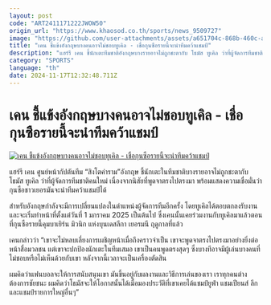 ```yaml
---
layout: post
code: "ART2411171222JWOW50"
origin_url: "https://www.khaosod.co.th/sports/news_9509727"
image: "https://github.com/user-attachments/assets/a651704c-868b-460c-ad96-2593e0016739"
title: "เคน ชี้แข้งอังกฤษบางคนอาจไม่ชอบทูเคิล - เชื่อกุนซือรายนี้จะนำทีมคว้าแชมป์"
description: "แฮร์รี เคน ชี้นักเตะทีมชาติอังกฤษบางรายอาจไม่ถูกชะตากับ โธมัส ทูเคิล ว่าที่ผู้จัดการทีมชาติคนใหม่ พร้อมแสดงความเชื่อมั่นว่ากุนซือรายนี้จะนำทีมคว้าแชมป์"
category: "SPORTS"
language: "th"
date: 2024-11-17T12:32:48.711Z
---
```


# เคน ชี้แข้งอังกฤษบางคนอาจไม่ชอบทูเคิล - เชื่อกุนซือรายนี้จะนำทีมคว้าแชมป์

[![เคน ชี้แข้งอังกฤษบางคนอาจไม่ชอบทูเคิล - เชื่อกุนซือรายนี้จะนำทีมคว้าแชมป์](https://www.khaosod.co.th/wpapp/uploads/2024/11/เคน.jpg "เคน ชี้แข้งอังกฤษบางคนอาจไม่ชอบทูเคิล - เชื่อกุนซือรายนี้จะนำทีมคว้าแชมป์")](https://www.khaosod.co.th/wpapp/uploads/2024/11/เคน.jpg)

แฮร์รี เคน ศูนย์หน้ากัปตันทีม “สิงโตคำราม”อังกฤษ ชี้นักเตะในทีมชาติบางรายอาจไม่ถูกชะตากับ โธมัส ทูเคิล ว่าที่ผู้จัดการทีมชาติคนใหม่ เนื่องจากนิสัยที่พูดจาตรงไปตรงมา พร้อมแสดงความเชื่อมั่นว่ากุนซือชาวเยอรมันจะนำทีมคว้าแชมป์ได้

สำหรับอังกฤษกำลังจะมีการเปลี่ยนแปลงในตำแหน่งผู้จัดการทีมอีกครั้ง โดยทูเคิลได้ตอบตกลงรับงานและจะเริ่มทำหน้าที่ตั้งแต่วันที่ 1 มกราคม 2025 เป็นต้นไป ซึ่งเคนนั้นเคยร่วมงานกับทูเคิลมาแล้วตอนที่กุนซือรายนี้คุมบาเยิร์น มิวนิก แห่งบุนเดสลีกา เยอรมนี ฤดูกาลที่แล้ว

เคนกล่าวว่า “เขาจะไม่หลบเลี่ยงการเผชิญหน้าเมื่อถึงคราวจำเป็น เขาจะพูดจาตรงไปตรงมาอย่างยิ่งต่อหน้าสื่อมวลชน แต่เขาจะปกป้องนักเตะในทีมเสมอ เขาเป็นคนพูดตรงสุดๆ ซึ่งบางทีอาจมีผู้เล่นบางคนที่ไม่ชอบหรือไม่เห็นด้วยกับเขา หลังจากนี้เวลาจะเป็นเครื่องตัดสิน

ผมคิดว่าแฟนบอลจะให้การสนับสนุนเขา มันขึ้นอยู่กับผลงานและวิธีการเล่นของเรา เราทุกคนต่างต้องการชัยชนะ ผมคิดว่าโธมัสจะให้โอกาสนั้นได้เมื่อมองประวัติที่เขาเคยได้แชมป์ยูฟ่า แชมเปียนส์ ลีก และแชมป์รายการใหญ่อื่นๆ”